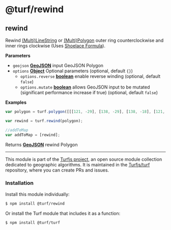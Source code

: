 # @turf/rewind

<!-- Generated by documentation.js. Update this documentation by updating the source code. -->

## rewind

Rewind [(Multi)LineString](http://geojson.org/geojson-spec.html#linestring) or [(Multi)Polygon](http://geojson.org/geojson-spec.html#polygon) outer ring counterclockwise and inner rings clockwise (Uses [Shoelace Formula](http://en.wikipedia.org/wiki/Shoelace_formula)).

**Parameters**

-   `geojson` **[GeoJSON](http://geojson.org/geojson-spec.html#geojson-objects)** input GeoJSON Polygon
-   `options` **[Object](https://developer.mozilla.org/en-US/docs/Web/JavaScript/Reference/Global_Objects/Object)** Optional parameters (optional, default `{}`)
    -   `options.reverse` **[boolean](https://developer.mozilla.org/en-US/docs/Web/JavaScript/Reference/Global_Objects/Boolean)** enable reverse winding (optional, default `false`)
    -   `options.mutate` **[boolean](https://developer.mozilla.org/en-US/docs/Web/JavaScript/Reference/Global_Objects/Boolean)** allows GeoJSON input to be mutated (significant performance increase if true) (optional, default `false`)

**Examples**

```javascript
var polygon = turf.polygon([[[121, -29], [138, -29], [138, -18], [121, -18], [121, -29]]]);

var rewind = turf.rewind(polygon);

//addToMap
var addToMap = [rewind];
```

Returns **[GeoJSON](http://geojson.org/geojson-spec.html#geojson-objects)** rewind Polygon

<!-- This file is automatically generated. Please don't edit it directly:
if you find an error, edit the source file (likely index.js), and re-run
./scripts/generate-readmes in the turf project. -->

---

This module is part of the [Turfjs project](http://turfjs.org/), an open source
module collection dedicated to geographic algorithms. It is maintained in the
[Turfjs/turf](https://github.com/Turfjs/turf) repository, where you can create
PRs and issues.

### Installation

Install this module individually:

```sh
$ npm install @turf/rewind
```

Or install the Turf module that includes it as a function:

```sh
$ npm install @turf/turf
```
